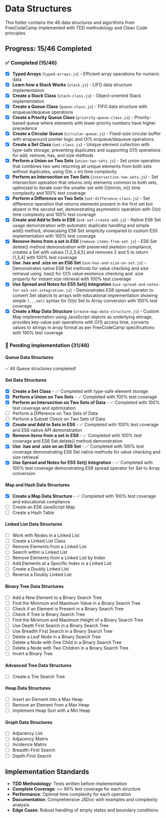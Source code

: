 # Data Structures

This folder contains the 46 data structures and algorithms from FreeCodeCamp
implemented with TDD methodology and Clean Code principles.

## Progress: 15/46 Completed

### ✅ Completed (15/46)

- [x] **Typed Arrays** (`typed-arrays.js`) - Efficient array operations for
      numeric data
- [x] **Learn how a Stack Works** (`stack.js`) - LIFO data structure
      implementation
- [x] **Create a Stack Class** (`stack-class.js`) - Object-oriented Stack
      implementation
- [x] **Create a Queue Class** (`queue-class.js`) - FIFO data structure with
      enqueue/dequeue operations
- [x] **Create a Priority Queue Class** (`priority-queue-class.js`) -
      Priority-based queue where elements with lower priority numbers have
      higher precedence
- [x] **Create a Circular Queue** (`circular-queue.js`) - Fixed-size circular
      buffer with wraparound pointer logic and O(1) enqueue/dequeue operations
- [x] **Create a Set Class** (`set-class.js`) - Unique element collection with
      type-safe storage, preventing duplicates and supporting O(1) operations
      for add, remove, has, and size methods
- [x] **Perform a Union on Two Sets** (`union-two-sets.js`) - Set union
      operation that combines two sets returning all unique elements from both
      sets without duplicates, using O(n + m) time complexity
- [x] **Perform an Intersection on Two Sets** (`intersection-two-sets.js`) - Set
      intersection operation that returns only elements common to both sets,
      optimized to iterate over the smaller set with O(min(n, m)) time
      complexity and 100% test coverage
- [x] **Perform a Difference on Two Sets** (`set-difference-class.js`) - Set
      difference operation that returns elements present in the first set but
      absent in the second set, demonstrating asymmetric operation with O(n)
      time complexity and 100% test coverage
- [x] **Create and Add to Sets in ES6** (`es6-set-create-add.js`) - Native ES6
      Set usage demonstration with automatic duplicate handling and simple add()
      method, showcasing ES6 Set simplicity compared to custom ES5
      implementation with 100% test coverage
- [x] **Remove items from a set in ES6** (`remove-items-from-set.js`) - ES6 Set
      delete() method demonstration with preserved skeleton compliance, creates
      a Set with values [1,2,3,4,5] and removes 2 and 5 to return [1,3,4] with
      100% test coverage
- [x] **Use .has and .size on an ES6 Set** (`use-has-and-size-on-set.js`) -
      Demonstrates native ES6 Set methods for value checking and size retrieval
      using .has() for O(1) value existence checking and .size property for
      instant size retrieval with 100% test coverage
- [x] **Use Spread and Notes for ES5 Set() Integration**
      (`use-spread-and-notes-for-es5-set-integration.js`) - Demonstrates ES6
      spread operator to convert Set objects to arrays with educational
      implementation showing simple `[...set]` syntax for O(n) Set to Array
      conversion with 100% test coverage
- [x] **Create a Map Data Structure** (`create-map-data-structure.js`) - Custom
      Map implementation using JavaScript objects as underlying storage,
      provides key-value pair operations with O(1) access time, converts values
      to strings in array format as per FreeCodeCamp specifications with 100%
      test coverage

### 🔄 Pending Implementation (31/46)

#### Queue Data Structures

✅ All Queue structures completed!

#### Set Data Structures

- [x] **Create a Set Class** - ✅ Completed with type-safe element storage
- [x] **Perform a Union on Two Sets** - ✅ Completed with 100% test coverage
- [x] **Perform an Intersection on Two Sets of Data** - ✅ Completed with 100%
      test coverage and optimization
- [ ] Perform a Difference on Two Sets of Data
- [ ] Perform a Subset Check on Two Sets of Data
- [x] **Create and Add to Sets in ES6** - ✅ Completed with 100% test coverage
      and ES6 native API demonstration
- [x] **Remove items from a set in ES6** - ✅ Completed with 100% test coverage
      and ES6 Set.delete() method demonstration
- [x] **Use .has and .size on an ES6 Set** - ✅ Completed with 100% test
      coverage demonstrating ES6 Set native methods for value checking and size
      retrieval
- [x] **Use Spread and Notes for ES5 Set() Integration** - ✅ Completed with
      100% test coverage demonstrating ES6 spread operator for Set to Array
      conversion

#### Map and Hash Data Structures

- [x] **Create a Map Data Structure** - ✅ Completed with 100% test coverage and
      educational compliance
- [ ] Create an ES6 JavaScript Map
- [ ] Create a Hash Table

#### Linked List Data Structures

- [ ] Work with Nodes in a Linked List
- [ ] Create a Linked List Class
- [ ] Remove Elements from a Linked List
- [ ] Search within a Linked List
- [ ] Remove Elements from a Linked List by Index
- [ ] Add Elements at a Specific Index in a Linked List
- [ ] Create a Doubly Linked List
- [ ] Reverse a Doubly Linked List

#### Binary Tree Data Structures

- [ ] Add a New Element to a Binary Search Tree
- [ ] Find the Minimum and Maximum Value in a Binary Search Tree
- [ ] Check if an Element is Present in a Binary Search Tree
- [ ] Check if Tree is Binary Search Tree
- [ ] Find the Minimum and Maximum Height of a Binary Search Tree
- [ ] Use Depth First Search in a Binary Search Tree
- [ ] Use Breadth First Search in a Binary Search Tree
- [ ] Delete a Leaf Node in a Binary Search Tree
- [ ] Delete a Node with One Child in a Binary Search Tree
- [ ] Delete a Node with Two Children in a Binary Search Tree
- [ ] Invert a Binary Tree

#### Advanced Tree Data Structures

- [ ] Create a Trie Search Tree

#### Heap Data Structures

- [ ] Insert an Element into a Max Heap
- [ ] Remove an Element from a Max Heap
- [ ] Implement Heap Sort with a Min Heap

#### Graph Data Structures

- [ ] Adjacency List
- [ ] Adjacency Matrix
- [ ] Incidence Matrix
- [ ] Breadth-First Search
- [ ] Depth-First Search

## Implementation Standards

- **TDD Methodology**: Tests written before implementation
- **Complete Coverage**: >= 90% test coverage for each structure
- **Performance**: Optimal time complexity for each operation
- **Documentation**: Comprehensive JSDoc with examples and complexity analysis
- **Edge Cases**: Robust handling of empty states and boundary conditions
